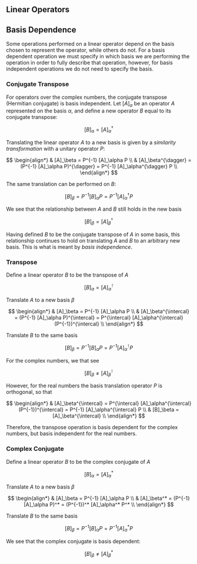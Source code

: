 ## Linear Operators


## Basis Dependence
Some operations performed on a linear operator depend on the basis chosen to represent the operator, while others do not. For a basis dependent operation we must specify in which basis we are performing the operation in order to fully describe that operation, however, for basis independent operations we do not need to specify the basis.

### Conjugate Transpose
For operators over the complex numbers, the conjugate transpose (Hermitian conjugate) is basis independent. Let $[A]_\alpha$ be an operator $A$ represented on the basis $\alpha$, and define a new operator $B$ equal to its conjugate transpose:

$$
    [B]_\alpha = [A]_\alpha^{\dagger}
$$

Translating the linear operator $A$ to a new basis is given by a _similarity transformation_ with a unitary operator $P$:

$$
    \begin{align*}
        & [A]_\beta = P^{-1} [A]_\alpha P \\
        & [A]_\beta^{\dagger} = (P^{-1} [A]_\alpha P)^{\dagger} = P^{-1} [A]_\alpha^{\dagger} P \\
    \end{align*}
$$

The same translation can be performed on $B$:

$$
    [B]_\beta = P^{-1} [B]_\alpha P = P^{-1} [A]_\alpha^{\dagger} P
$$

We see that the relationship between $A$ and $B$ still holds in the new basis

$$
    [B]_\beta = [A]_\beta^{\dagger}
$$

Having defined $B$ to be the conjugate transpose of $A$ in some basis, this relationship continues to hold on translating $A$ and $B$ to an arbitrary new basis. This is what is meant by _basis independence_.

### Transpose
Define a linear operator $B$ to be the transpose of $A$

$$
    [B]_\alpha = [A]_\alpha^{\intercal}
$$

Translate $A$ to a new basis $\beta$

$$
    \begin{align*}
        & [A]_\beta = P^{-1} [A]_\alpha P \\
        & [A]_\beta^{\intercal} = (P^{-1} [A]_\alpha P)^{\intercal} = P^{\intercal} [A]_\alpha^{\intercal} (P^{-1})^{\intercal} \\
    \end{align*}
$$

Translate $B$ to the same basis

$$
    [B]_\beta = P^{-1} [B]_\alpha P = P^{-1} [A]_\alpha^{\intercal} P
$$

For the complex numbers, we that see

$$
    [B]_\beta \neq [A]_\beta^{\intercal}
$$

However, for the real numbers the basis translation operator $P$ is orthogonal, so that

$$
    \begin{align*}
        & [A]_\beta^{\intercal} = P^{\intercal} [A]_\alpha^{\intercal} (P^{-1})^{\intercal} = P^{-1} [A]_\alpha^{\intercal} P \\
        & [B]_\beta = [A]_\beta^{\intercal} \\
    \end{align*}
$$

Therefore, the transpose operation is basis dependent for the complex numbers, but basis independent for the real numbers.

### Complex Conjugate
Define a linear operator $B$ to be the complex conjugate of $A$

$$
    [B]_\alpha = [A]_\alpha^*
$$

Translate $A$ to a new basis $\beta$

$$
    \begin{align*}
        & [A]_\beta = P^{-1} [A]_\alpha P \\
        & [A]_\beta^* = (P^{-1} [A]_\alpha P)^* = (P^{-1})^* [A]_\alpha^* P^* \\
    \end{align*}
$$

Translate $B$ to the same basis

$$
    [B]_\beta = P^{-1} [B]_\alpha P = P^{-1} [A]_\alpha^* P
$$

We see that the complex conjugate is basis dependent:

$$
    [B]_\beta \neq [A]_\beta^*
$$
